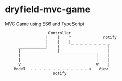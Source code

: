 # dryfield-mvc-game

MVC Game using ES6 and TypeScript


                       Controller
                      |    |    ^              notify
                      |    |    |_ _ _ _ _ _ _ _ _  
          ____________|    |                     |  
          |                |_________________    |
          |                                 |    |
          |                                 |    |
          V                                 V    |
        Model  - - - - - - - - - - - - - >   View
                         notify
